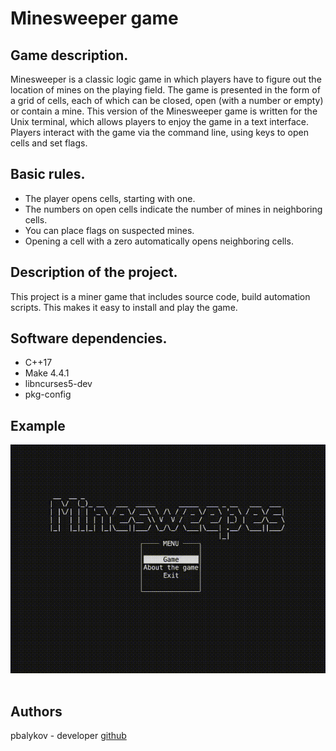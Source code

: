 # Minesweeper game

## Game description.

Minesweeper is a classic logic game in which players have to figure out the location of mines on the playing field. The game is presented in the form of a grid of cells, each of which can be closed, open (with a number or empty) or contain a mine. 
This version of the Minesweeper game is written for the Unix terminal, which allows players to enjoy the game in a text interface. Players interact with the game via the command line, using keys to open cells and set flags.

## Basic rules.

* The player opens cells, starting with one.
* The numbers on open cells indicate the number of mines in neighboring cells.
* You can place flags on suspected mines.
* Opening a cell with a zero automatically opens neighboring cells.

## Description of the project.

This project is a miner game that includes source code, build automation scripts. This makes it easy to install and play the game. 

## Software dependencies.

* C++17
* Make 4.4.1
* libncurses5-dev 
* pkg-config

## Example

<div id="header" align="center">
     <img src="./gif/game.gif" /><br><br>
</div> 

## Authors
pbalykov - developer [github](https://github.com/pbalykov)
